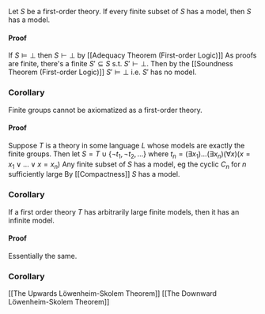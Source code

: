 Let $S$ be a first-order theory.
If every finite subset of $S$ has a model, then $S$ has a model.

#### Proof
If $S\models \bot$ then $S\vdash \bot$ by [[Adequacy Theorem (First-order Logic)]]
As proofs are finite, there's a finite $S'\subseteq S$ s.t. $S'\vdash \bot$. Then by the [[Soundness Theorem (First-order Logic)]] $S'\models \bot$ i.e. $S'$ has no model.

### Corollary 
Finite groups cannot be axiomatized as a first-order theory.
#### Proof
Suppose $T$ is a theory in some language $L$ whose models are exactly the finite groups. Then let
$S=T\cup \{ \neg t_{1},\neg t_{2},\dots \}$
where 
$t_{n}=(\exists x_{1})\dots(\exists x_{n})(\forall x)(x=x_{1}\lor\dots \lor x=x_{n})$
Any finite subset of $S$ has a model, eg the cyclic $C_{n}$ for $n$ sufficiently large
By [[Compactness]] $S$ has a model.

### Corollary
If a first order theory $T$ has arbitrarily large finite models, then it has an infinite model.
#### Proof
Essentially the same.
### Corollary
[[The Upwards Löwenheim-Skolem Theorem]]
[[The Downward Löwenheim-Skolem Theorem]]
